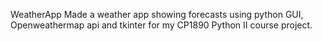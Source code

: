 WeatherApp
Made a weather app showing forecasts using python GUI, Openweathermap api and tkinter for my CP1890 Python II course project.
